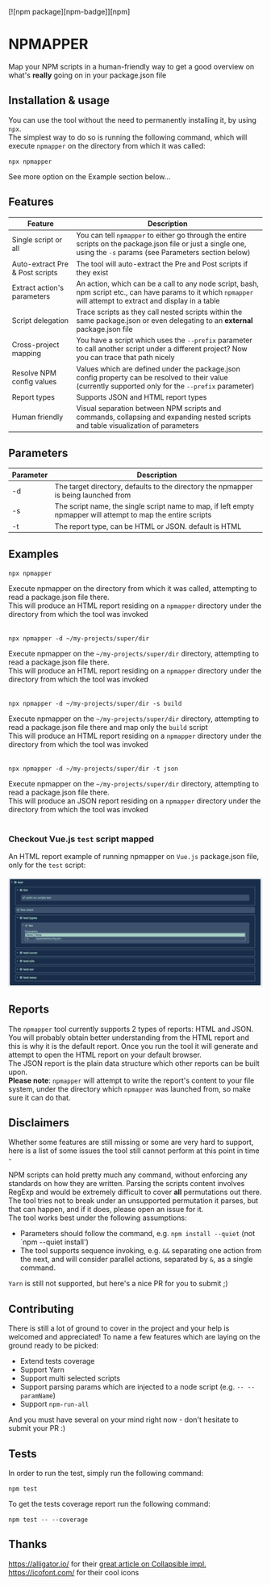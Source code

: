 [![npm package][npm-badge]][npm]

# NPMAPPER
Map your NPM scripts in a human-friendly way to get a good overview on what's **really** going on in your package.json file

## Installation & usage
You can use the tool without the need to permanently installing it, by using `npx`.<br>
The simplest way to do so is running the following command, which will execute `npmapper` on the directory from which it was called:
``` 
npx npmapper
```
See more option on the Example section below...

## Features
Feature | Description
------------ | -------------
Single script or all | You can tell `npmapper` to either go through the entire scripts on the package.json file or just a single one, using the `-s` params (see Parameters section below)  
Auto-extract Pre & Post scripts | The tool will auto-extract the Pre and Post scripts if they exist
Extract action's parameters | An action, which can be a call to any node script, bash, npm script etc., can have params to it which `npmapper` will attempt to extract and display in a table
Script delegation | Trace scripts as they call nested scripts within the same package.json or even delegating to an **external** package.json file 
Cross-project mapping | You have a script which uses the `--prefix` parameter to call another script under a different project? Now you can trace that path nicely 
Resolve NPM config values | Values which are defined under the package.json config property can be resolved to their value (currently supported only for the `--prefix` parameter)
Report types | Supports JSON and HTML report types
Human friendly | Visual separation between NPM scripts and commands, collapsing and expanding nested scripts and table visualization of parameters

## Parameters
Parameter | Description
------------ | -------------
-d | The target directory, defaults to the directory the npmapper is being launched from
-s | The script name, the single script name to map, if left empty npmapper will attempt to map the entire scripts
-t | The report type, can be HTML or JSON. default is HTML

## Examples
``` 
npx npmapper
```
Execute npmapper on the directory from which it was called, attempting to read a package.json file there.<br>
This will produce an HTML report residing on a `npmapper` directory under the directory from which the tool was invoked<br><br>

``` 
npx npmapper -d ~/my-projects/super/dir
```
Execute npmapper on the `~/my-projects/super/dir` directory, attempting to read a package.json file there.<br>
This will produce an HTML report residing on a `npmapper` directory under the directory from which the tool was invoked<br><br>

``` 
npx npmapper -d ~/my-projects/super/dir -s build
```
Execute npmapper on the `~/my-projects/super/dir` directory, attempting to read a package.json file there and map only the `build` script<br>
This will produce an HTML report residing on a `npmapper` directory under the directory from which the tool was invoked<br><br>

``` 
npx npmapper -d ~/my-projects/super/dir -t json
```
Execute npmapper on the `~/my-projects/super/dir` directory, attempting to read a package.json file there.<br>
This will produce an JSON report residing on a `npmapper` directory under the directory from which the tool was invoked<br><br>

### Checkout Vue.js `test` script mapped
An HTML report example of running npmapper on `Vue.js` package.json file, only for the `test` script:<br><br>
![Image of VueJs test script mapped by npmapper](./assets/images/npmapper-vuejs-test.png)

## Reports
The `npmapper` tool currently supports 2 types of reports: HTML and JSON.<br>
You will probably obtain better understanding from the HTML report and this is why it is the default report. Once you run the tool it will generate and attempt to open the HTML report on your default browser.<br>
The JSON report is the plain data structure which other reports can be built upon.<br> 
**Please note**: `npmapper` will attempt to write the report's content to your file system, under the directory which `npmapper` was launched from, so make sure it can do that.

## Disclaimers
Whether some features are still missing or some are very hard to support, here is a list of some issues the tool still cannot perform at this point in time -<br>

NPM scripts can hold pretty much any command, without enforcing any standards on how they are written. Parsing the scripts content involves RegExp and would be extremely difficult to cover **all** permutations out there.<br>
The tool tries not to break under an unsupported permutation it parses, but that can happen, and if it does, please open an issue for it.<br>
The tool works best under the following assumptions:
* Parameters should follow the command, e.g. `npm install --quiet` (not `npm --quiet install')
* The tool supports sequence invoking, e.g. `&&` separating one action from the next, and will consider parallel actions, separated by `&`, as a single command.

`Yarn` is still not supported, but here's a nice PR for you to submit ;)

## Contributing
There is still a lot of ground to cover in the project and your help is welcomed and appreciated!
To name a few features which are laying on the ground ready to be picked: 
* Extend tests coverage
* Support Yarn
* Support multi selected scripts
* Support parsing params which are injected to a node script (e.g. `-- --paramName`)
* Support `npm-run-all`

And you must have several on your mind right now - don't hesitate to submit your PR :)


## Tests
In order to run the test, simply run the following command:
```
npm test
```
To get the tests coverage report run the following command:
```
npm test -- --coverage
```

## Thanks
https://alligator.io/ for their [great article on Collapsible impl.](https://alligator.io/css/collapsible/)<br>
https://icofont.com/ for their cool icons


